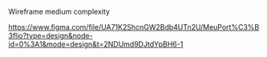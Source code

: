 Wireframe medium complexity

https://www.figma.com/file/UA71K2ShcnGW2Bdb4UTn2U/MeuPort%C3%B3flio?type=design&node-id=0%3A1&mode=design&t=2NDUmd9DJtdYpBH6-1
